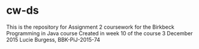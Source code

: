 # cw-ds
This is the repository for Assignment 2 coursework for the Birkbeck Programming in Java course
Created in week 10 of the course
3 December 2015
Lucie Burgess, BBK-PiJ-2015-74


